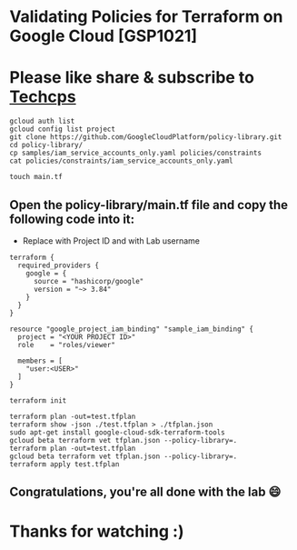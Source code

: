 
# Validating Policies for Terraform on Google Cloud [GSP1021]

# Please like share & subscribe to [Techcps](https://www.youtube.com/@techcps)


```
gcloud auth list
gcloud config list project
git clone https://github.com/GoogleCloudPlatform/policy-library.git
cd policy-library/
cp samples/iam_service_accounts_only.yaml policies/constraints
cat policies/constraints/iam_service_accounts_only.yaml
```
```
touch main.tf
```
## Open the policy-library/main.tf file and copy the following code into it:

* Replace <YOUR PROJECT ID> with Project ID and <USER> with Lab username

```
terraform {
  required_providers {
    google = {
      source = "hashicorp/google"
      version = "~> 3.84"
    }
  }
}

resource "google_project_iam_binding" "sample_iam_binding" {
  project = "<YOUR PROJECT ID>"
  role    = "roles/viewer"

  members = [
    "user:<USER>"
  ]
}
```
```
terraform init
```
```
terraform plan -out=test.tfplan
terraform show -json ./test.tfplan > ./tfplan.json
sudo apt-get install google-cloud-sdk-terraform-tools
gcloud beta terraform vet tfplan.json --policy-library=.
terraform plan -out=test.tfplan
gcloud beta terraform vet tfplan.json --policy-library=.
terraform apply test.tfplan
```

## Congratulations, you're all done with the lab 😄

# Thanks for watching :)
